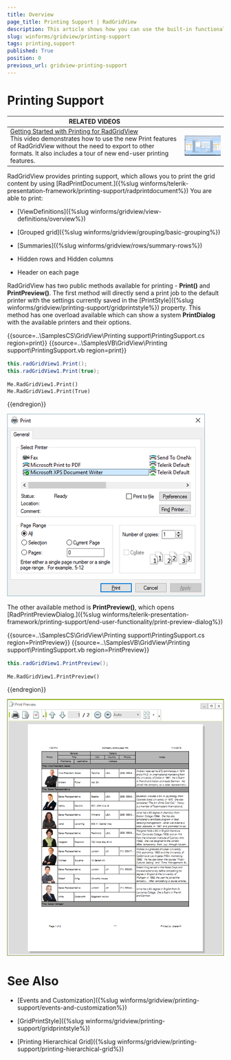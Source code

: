 ```yaml
---
title: Overview
page_title: Printing Support | RadGridView
description: This article shows how you can use the built-in functionality to print the contents of the grid.
slug: winforms/gridview/printing-support
tags: printing,support
published: True
position: 0
previous_url: gridview-printing-support
---
```


# Printing Support

| RELATED VIDEOS |  |
| ------ | ------ |
|[Getting Started with Printing for RadGridView](http://tv.telerik.com/watch/winforms/getting-started-with-printing-for-radgridview-)<br>This video demonstrates how to use the new Print features of RadGridView without the need to export to other formats. It also includes a tour of new end-user printing features.|![gridview-printing-support 003](images/gridview-printing-support003.png)|

RadGridView provides printing support, which allows you to print the grid content by using [RadPrintDocument.]({%slug winforms/telerik-presentation-framework/printing-support/radprintdocument%}) You are able to print:

* [ViewDefinitions]({%slug winforms/gridview/view-definitions/overview%})

* [Grouped grid]({%slug winforms/gridview/grouping/basic-grouping%})

* [Summaries]({%slug winforms/gridview/rows/summary-rows%})

* Hidden rows and Hidden columns

* Header on each page

RadGridView has two public methods available for printing - __Print()__ and  __PrintPreview()__. The first method will directly send a print job to the default printer with the settings currently saved in the [PrintStyle]({%slug winforms/gridview/printing-support/gridprintstyle%}) property. This method has one overload available which can show a system __PrintDialog__ with the available printers and their options.

{{source=..\SamplesCS\GridView\Printing support\PrintingSupport.cs region=print}} 
{{source=..\SamplesVB\GridView\Printing support\PrintingSupport.vb region=print}} 

````C#
this.radGridView1.Print();
this.radGridView1.Print(true);

````
````VB.NET
Me.RadGridView1.Print()
Me.RadGridView1.Print(True)

````

{{endregion}} 

![gridview-printing-support 001](images/gridview-printing-support001.png)

The other available method is __PrintPreview()__, which opens [RadPrintPreviewDialog.]({%slug winforms/telerik-presentation-framework/printing-support/end-user-functionality/print-preview-dialog%})

{{source=..\SamplesCS\GridView\Printing support\PrintingSupport.cs region=PrintPreview}} 
{{source=..\SamplesVB\GridView\Printing support\PrintingSupport.vb region=PrintPreview}} 

````C#
this.radGridView1.PrintPreview();

````
````VB.NET
Me.RadGridView1.PrintPreview()

````

{{endregion}} 

![gridview-printing-support 002](images/gridview-printing-support002.png)
# See Also
* [Events and Customization]({%slug winforms/gridview/printing-support/events-and-customization%})

* [GridPrintStyle]({%slug winforms/gridview/printing-support/gridprintstyle%})

* [Printing Hierarchical Grid]({%slug winforms/gridview/printing-support/printing-hierarchical-grid%})

